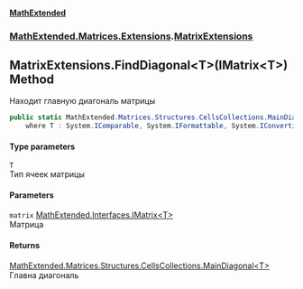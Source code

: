 #### [MathExtended](index.md 'index')
### [MathExtended.Matrices.Extensions](MathExtended_Matrices_Extensions.md 'MathExtended.Matrices.Extensions').[MatrixExtensions](MathExtended_Matrices_Extensions_MatrixExtensions.md 'MathExtended.Matrices.Extensions.MatrixExtensions')
## MatrixExtensions.FindDiagonal&lt;T&gt;(IMatrix&lt;T&gt;) Method
Находит главную диагональ матрицы  
```csharp
public static MathExtended.Matrices.Structures.CellsCollections.MainDiagonal<T> FindDiagonal<T>(this MathExtended.Interfaces.IMatrix<T> matrix)
    where T : System.IComparable, System.IFormattable, System.IConvertible, System.IComparable<T>, System.IEquatable<T>;
```
#### Type parameters
<a name='MathExtended_Matrices_Extensions_MatrixExtensions_FindDiagonal_T_(MathExtended_Interfaces_IMatrix_T_)_T'></a>
`T`  
Тип ячеек матрицы
  
#### Parameters
<a name='MathExtended_Matrices_Extensions_MatrixExtensions_FindDiagonal_T_(MathExtended_Interfaces_IMatrix_T_)_matrix'></a>
`matrix` [MathExtended.Interfaces.IMatrix&lt;](MathExtended_Interfaces_IMatrix_T_.md 'MathExtended.Interfaces.IMatrix&lt;T&gt;')[T](MathExtended_Matrices_Extensions_MatrixExtensions_FindDiagonal_T_(MathExtended_Interfaces_IMatrix_T_).md#MathExtended_Matrices_Extensions_MatrixExtensions_FindDiagonal_T_(MathExtended_Interfaces_IMatrix_T_)_T 'MathExtended.Matrices.Extensions.MatrixExtensions.FindDiagonal&lt;T&gt;(MathExtended.Interfaces.IMatrix&lt;T&gt;).T')[&gt;](MathExtended_Interfaces_IMatrix_T_.md 'MathExtended.Interfaces.IMatrix&lt;T&gt;')  
Матрица
  
#### Returns
[MathExtended.Matrices.Structures.CellsCollections.MainDiagonal&lt;](MathExtended_Matrices_Structures_CellsCollections_MainDiagonal_T_.md 'MathExtended.Matrices.Structures.CellsCollections.MainDiagonal&lt;T&gt;')[T](MathExtended_Matrices_Extensions_MatrixExtensions_FindDiagonal_T_(MathExtended_Interfaces_IMatrix_T_).md#MathExtended_Matrices_Extensions_MatrixExtensions_FindDiagonal_T_(MathExtended_Interfaces_IMatrix_T_)_T 'MathExtended.Matrices.Extensions.MatrixExtensions.FindDiagonal&lt;T&gt;(MathExtended.Interfaces.IMatrix&lt;T&gt;).T')[&gt;](MathExtended_Matrices_Structures_CellsCollections_MainDiagonal_T_.md 'MathExtended.Matrices.Structures.CellsCollections.MainDiagonal&lt;T&gt;')  
Главна диагональ
